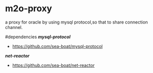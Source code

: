 # m2o-proxy
a proxy for oracle by using mysql protocol,so that to share connection channel.

#dependencies
***mysql-protocol***
* https://github.com/sea-boat/mysql-protocol

***net-reactor***
* https://github.com/sea-boat/net-reactor
